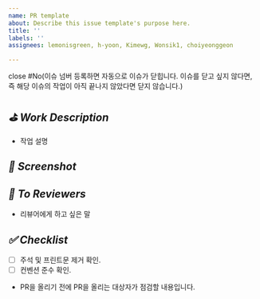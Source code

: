 ```yaml
---
name: PR template
about: Describe this issue template's purpose here.
title: ''
labels: ''
assignees: lemonisgreen, h-yoon, Kimewg, Wonsik1, choiyeonggeon

---
```


close #No(이슈 넘버 등록하면 자동으로 이슈가 닫힙니다. 이슈를 닫고 싶지 않다면, 즉 해당 이슈의 작업이 아직 끝나지 않았다면 닫지 않습니다.)

## *⛳️ Work Description*

- 작업 설명

## *📸 Screenshot*

## *📢 To Reviewers*

- 리뷰어에게 하고 싶은 말

## *✅ Checklist*

- [ ]  주석 및 프린트문 제거 확인.
- [ ]  컨벤션 준수 확인.
- PR을 올리기 전에 PR을 올리는 대상자가 점검할 내용입니다.
